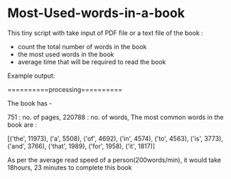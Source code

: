 # Most-Used-words-in-a-book

This tiny script with take input of PDF file or a text file of the book :
- count the total number of words in the book
- the most used words in the book
- average time that will be required to read the book

Example output:

==========processing==========

The book has -

 751 : no. of pages,
 220788 : no. of words,
 The most common words in the book are :

 [('the', 11973), ('a', 5508), ('of', 4692), ('in', 4574), ('to', 4563), ('is', 3773), ('and', 3766), ('that', 1989), ('for', 1958), ('it', 1817)]
 
As per the average read speed of a person(200words/min), it would take 18hours, 23 minutes to complete this book